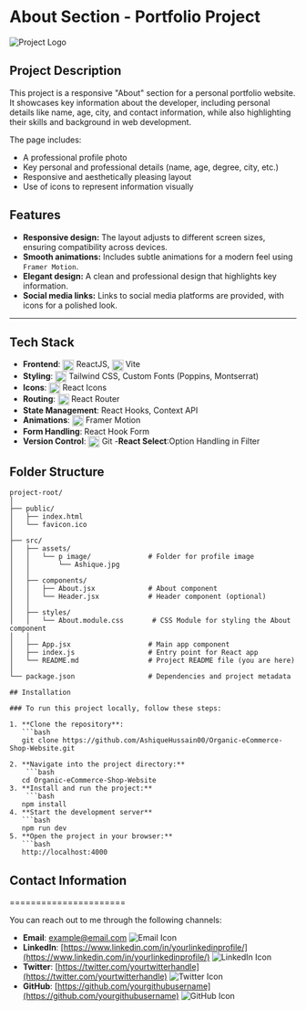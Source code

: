 # **About Section - Portfolio Project**

![Project Logo](./assets/logo.png) <!-- You can add your logo if available -->

## **Project Description**
This project is a responsive "About" section for a personal portfolio website. It showcases key information about the developer, including personal details like name, age, city, and contact information, while also highlighting their skills and background in web development.

The page includes:
- A professional profile photo
- Key personal and professional details (name, age, degree, city, etc.)
- Responsive and aesthetically pleasing layout
- Use of icons to represent information visually

## **Features**
- **Responsive design:** The layout adjusts to different screen sizes, ensuring compatibility across devices.
- **Smooth animations:** Includes subtle animations for a modern feel using `Framer Motion`.
- **Elegant design:** A clean and professional design that highlights key information.
- **Social media links:** Links to social media platforms are provided, with icons for a polished look.

---
## Tech Stack

- **Frontend**: <img src="https://upload.wikimedia.org/wikipedia/commons/a/a7/React-icon.svg" alt="ReactJS Logo" width="20" height="20" style="vertical-align: middle;"/> ReactJS, <img src="https://www.svgrepo.com/show/354521/vitejs.svg" alt="Vite Logo" width="20" height="20" style="vertical-align: middle;"/> Vite
- **Styling**: <img src="https://upload.wikimedia.org/wikipedia/commons/d/d5/Tailwind_CSS_Logo.svg" alt="Tailwind CSS Logo" width="20" height="20" style="vertical-align: middle;"/> Tailwind CSS, Custom Fonts (Poppins, Montserrat)
- **Icons**: <img src="https://raw.githubusercontent.com/react-icons/react-icons/master/react-icons.svg" alt="React Icons Logo" width="20" height="20" style="vertical-align: middle;"/> React Icons
- **Routing**: <img src="https://www.svgrepo.com/show/354262/react-router.svg" alt="React Router Logo" width="20" height="20" style="vertical-align: middle;"/> React Router
- **State Management**: React Hooks, Context API
- **Animations**: <img src="https://cdn.worldvectorlogo.com/logos/framer-motion.svg" alt="Framer Motion Logo" width="20" height="20" style="vertical-align: middle;"/> Framer Motion
- **Form Handling**: React Hook Form
- **Version Control**: <img src="https://git-scm.com/images/logos/downloads/Git-Icon-1788C.svg" alt="Git Logo" width="20" height="20" style="vertical-align: middle;"/> Git
-**React Select**:Option Handling in Filter
 
## **Folder Structure**

```plaintext
project-root/
│
├── public/
│   ├── index.html
│   └── favicon.ico
│
├── src/
│   ├── assets/
│   │   └── p image/              # Folder for profile image
│   │       └── Ashique.jpg
│   │
│   ├── components/
│   │   ├── About.jsx             # About component
│   │   └── Header.jsx            # Header component (optional)
│   │
│   ├── styles/
│   │   └── About.module.css       # CSS Module for styling the About component
│   │
│   ├── App.jsx                   # Main app component
│   ├── index.js                  # Entry point for React app
│   └── README.md                 # Project README file (you are here)
│
└── package.json                  # Dependencies and project metadata

## Installation

### To run this project locally, follow these steps:

1. **Clone the repository**:
   ```bash
   git clone https://github.com/AshiqueHussain00/Organic-eCommerce-Shop-Website.git
   
2. **Navigate into the project directory:**
    ```bash
   cd Organic-eCommerce-Shop-Website
3. **Install and run the project:**
    ```bash
   npm install
4. **Start the development server**
   ```bash
   npm run dev
5. **Open the project in your browser:**
   ```bash
   http://localhost:4000
   ```

## Contact Information
======================

You can reach out to me through the following channels:

* **Email**: [example@email.com](mailto:example@email.com) ![Email Icon](https://img.icons8.com/ios/24/000000/email.png)
* **LinkedIn**: [https://www.linkedin.com/in/yourlinkedinprofile/](https://www.linkedin.com/in/yourlinkedinprofile/) ![LinkedIn Icon](https://img.icons8.com/ios/24/000000/linkedin.png)
* **Twitter**: [https://twitter.com/yourtwitterhandle](https://twitter.com/yourtwitterhandle) ![Twitter Icon](https://img.icons8.com/ios/24/000000/twitter.png)
* **GitHub**: [https://github.com/yourgithubusername](https://github.com/yourgithubusername) ![GitHub Icon](https://img.icons8.com/ios/24/000000/github.png)
